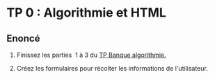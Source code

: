 
# TP 0 : Algorithmie et HTML

## Enoncé

1. Finissez les parties  1 à 3 du [TP Banque algorithmie.](https://github.com/glo10/poe-30012023-algos/tree/main/1-tp)

2. Créez les formulaires pour récolter les informations de l'utilisateur.
